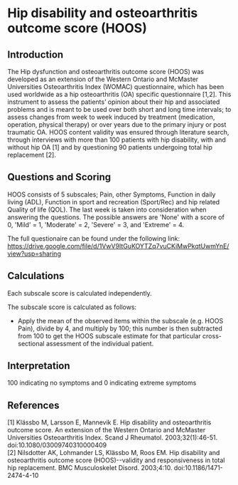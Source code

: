 # Hip disability and osteoarthritis outcome score (HOOS)

## Introduction 
The Hip dysfunction and osteoarthritis outcome score (HOOS) was developed as an extension of the Western Ontario and McMaster Universities Osteoarthritis Index (WOMAC) questionnaire, which has been used worldwide as a hip osteoarthritis (OA) specific questionnaire [1,2]. This instrument to assess the patients’ opinion about their hip and associated problems and is meant to be used over both short and long time intervals; to assess changes from week to week induced by treatment (medication, operation, physical therapy) or over years due to the primary injury or post traumatic OA. HOOS content validity was ensured through literature search, through interviews with more than 100 patients with hip disability, with and without hip OA [1] and by questioning 90 patients undergoing total hip replacement [2].

## Questions and Scoring

HOOS consists of 5 subscales; Pain, other Symptoms, Function in daily living (ADL), Function in sport and recreation (Sport/Rec) and hip related Quality of life (QOL). The last week is taken into consideration when answering the questions. The possible answers are 'None' with a score of 0, 'Mild' = 1, 'Moderate' = 2, 'Severe' = 3, and 'Extreme' = 4. 

The full questionaire can be found under the following link:
https://drive.google.com/file/d/1VwV9ItGuKOYTZq7vuCKiMwPkqtUwmYnE/view?usp=sharing


## Calculations

Each subscale score is calculated independently. 

The subscale score is calculated as follows:
- Apply the mean of the observed items within the subscale (e.g. HOOS Pain), divide by 4, and multiply by 100; this number is then subtracted from 100 to get the HOOS subscale estimate for that particular cross-sectional assessment of the individual patient.

## Interpretation

100 indicating no symptoms and 0 indicating extreme symptoms

## References
[1] Klässbo M, Larsson E, Mannevik E. Hip disability and osteoarthritis outcome score. An extension of the Western Ontario and McMaster Universities Osteoarthritis Index. Scand J Rheumatol. 2003;32(1):46-51. doi:10.1080/03009740310000409\
[2] Nilsdotter AK, Lohmander LS, Klässbo M, Roos EM. Hip disability and osteoarthritis outcome score (HOOS)--validity and responsiveness in total hip replacement. BMC Musculoskelet Disord. 2003;4:10. doi:10.1186/1471-2474-4-10